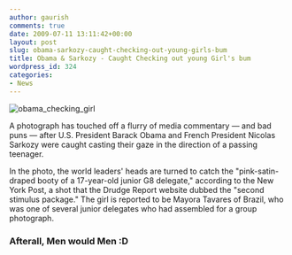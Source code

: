 ```yaml
---
author: gaurish
comments: true
date: 2009-07-11 13:11:42+00:00
layout: post
slug: obama-sarkozy-caught-checking-out-young-girls-bum
title: Obama & Sarkozy - Caught Checking out young Girl's bum
wordpress_id: 324
categories:
- News
---
```


![obama_checking_girl](http://www.gaurishsharma.com/wp-content/uploads/2009/07/obama.jpg)

A photograph has touched off a flurry of media commentary — and bad puns — after U.S. President Barack Obama and French President Nicolas Sarkozy were caught casting their gaze in the direction of a passing teenager.

In the photo, the world leaders' heads are turned to catch the "pink-satin-draped booty of a 17-year-old junior G8 delegate," according to the New York Post, a shot that the Drudge Report website dubbed the "second stimulus package." The girl is reported to be Mayora Tavares of Brazil, who was one of several junior delegates who had assembled for a group photograph.


### **Afterall, Men would Men** :D
